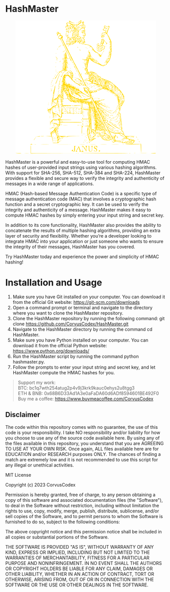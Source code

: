 # HashMaster


<p align="center">
  <img src="https://github.com/CorvusCodex/Janus/blob/main/Janus.png?raw=true](https://github.com/CorvusCodex/HashMaster/blob/main/Hash%20Master%20Logo.png](https://github.com/CorvusCodex/HashMaster/blob/main/Hash%20Master%20Logo.png?raw=true">
</p>


HashMaster is a powerful and easy-to-use tool for computing HMAC hashes of user-provided input strings using various hashing algorithms. With support for SHA-256, SHA-512, SHA-384 and SHA-224, HashMaster provides a flexible and secure way to verify the integrity and authenticity of messages in a wide range of applications.

HMAC (Hash-based Message Authentication Code) is a specific type of message authentication code (MAC) that involves a cryptographic hash function and a secret cryptographic key. It can be used to verify the integrity and authenticity of a message. HashMaster makes it easy to compute HMAC hashes by simply entering your input string and secret key.

In addition to its core functionality, HashMaster also provides the ability to concatenate the results of multiple hashing algorithms, providing an extra layer of security and flexibility. Whether you’re a developer looking to integrate HMAC into your application or just someone who wants to ensure the integrity of their messages, HashMaster has you covered.

Try HashMaster today and experience the power and simplicity of HMAC hashing!

# Installation and Usage

1. Make sure you have Git installed on your computer. You can download it from the official Git website: https://git-scm.com/downloads
2. Open a command prompt or terminal and navigate to the directory where you want to clone the HashMaster repository.
3. Clone the HashMaster repository by running the following command: git clone https://github.com/CorvusCodex/HashMaster.git
4. Navigate to the HashMaster directory by running the command cd HashMaster.
5. Make sure you have Python installed on your computer. You can download it from the official Python website: https://www.python.org/downloads/
6. Run the HashMaster script by running the command python hashmaster.py.
7. Follow the prompts to enter your input string and secret key, and let HashMaster compute the HMAC hashes for you.


>Support my work:<br>
>BTC: bc1q7wth254atug2p4v9j3krk9kauc0ehys2u8tgg3<br>
>ETH & BNB: 0x68B6D33Ad1A3e0aFaDA60d6ADf8594601BE492F0<br>
>Buy me a coffee: https://www.buymeacoffee.com/CorvusCodex

## Disclaimer

The code within this repository comes with no guarantee, the use of this code is your responsibility. I take NO responsibility and/or liability for how you choose to use any of the source code available here. By using any of the files available in this repository, you understand that you are AGREEING TO USE AT YOUR OWN RISK. Once again, ALL files available here are for EDUCATION and/or RESEARCH purposes ONLY. The chances of finding a match are extremely low and it is not recommended to use this script for any illegal or unethical activities.


MIT License

Copyright (c) 2023 CorvusCodex

Permission is hereby granted, free of charge, to any person obtaining a copy
of this software and associated documentation files (the "Software"), to deal
in the Software without restriction, including without limitation the rights
to use, copy, modify, merge, publish, distribute, sublicense, and/or sell
copies of the Software, and to permit persons to whom the Software is
furnished to do so, subject to the following conditions:

The above copyright notice and this permission notice shall be included in all
copies or substantial portions of the Software.

THE SOFTWARE IS PROVIDED "AS IS", WITHOUT WARRANTY OF ANY KIND, EXPRESS OR
IMPLIED, INCLUDING BUT NOT LIMITED TO THE WARRANTIES OF MERCHANTABILITY,
FITNESS FOR A PARTICULAR PURPOSE AND NONINFRINGEMENT. IN NO EVENT SHALL THE
AUTHORS OR COPYRIGHT HOLDERS BE LIABLE FOR ANY CLAIM, DAMAGES OR OTHER
LIABILITY, WHETHER IN AN ACTION OF CONTRACT, TORT OR OTHERWISE, ARISING FROM,
OUT OF OR IN CONNECTION WITH THE SOFTWARE OR THE USE OR OTHER DEALINGS IN THE
SOFTWARE.


